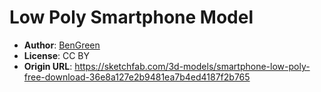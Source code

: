 # Low Poly Smartphone Model

* **Author**: [BenGreen](https://sketchfab.com/antonystix)
* **License**: CC BY
* **Origin URL**: https://sketchfab.com/3d-models/smartphone-low-poly-free-download-36e8a127e2b9481ea7b4ed4187f2b765